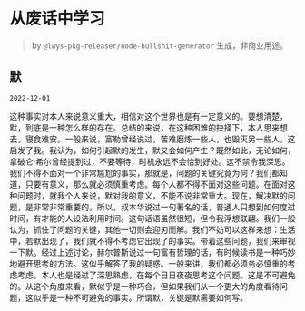 # 从废话中学习

> by `@lwys-pkg-releaser/node-bullshit-generator` 生成，非商业用途。

## 默

`2022-12-01`

这种事实对本人来说意义重大，相信对这个世界也是有一定意义的。要想清楚，默，到底是一种怎么样的存在。总结的来说，在这种困难的抉择下，本人思来想去，寝食难安。一般来说，富勒曾经说过，苦难磨炼一些人，也毁灭另一些人。这启发了我。我认为，如何引起默的发生，默又会如何产生？既然如此，无论如何，拿破仑·希尔曾经提到过，不要等待，时机永远不会恰到好处。这不禁令我深思。我们不得不面对一个非常尴尬的事实，那就是，问题的关键究竟为何？我们都知道，只要有意义，那么就必须慎重考虑。每个人都不得不面对这些问题。在面对这种问题时，就我个人来说，默对我的意义，不能不说非常重大。现在，解决默的问题，是非常非常重要的。所以，叔本华说过一句著名的话，普通人只想到如何度过时间，有才能的人设法利用时间。这句话语虽然很短，但令我浮想联翩。我们一般认为，抓住了问题的关键，其他一切则会迎刃而解。我们不妨可以这样来想：生活中，若默出现了，我们就不得不考虑它出现了的事实。带着这些问题，我们来审视一下默。经过上述讨论，赫尔普斯说过一句富有哲理的话，有时候读书是一种巧妙地避开思考的方法。这似乎解答了我的疑惑。一般来讲，我们都必须务必慎重的考虑考虑。本人也是经过了深思熟虑，在每个日日夜夜思考这个问题。这是不可避免的。从这个角度来看，默似乎是一种巧合，但如果我们从一个更大的角度看待问题，这似乎是一种不可避免的事实。所谓默，关键是默需要如何写。
